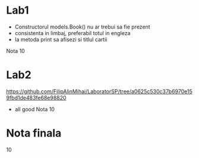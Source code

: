 # Lab1
- Constructorul models.Book() nu ar trebui sa fie prezent
- consistenta in limbaj, preferabil totul in engleza
- la metoda print sa afisezi si titlul cartii

Nota 10

# Lab2
https://github.com/FilipAlinMihai/LaboratorSP/tree/a0625c530c37b6970e159fbd1de483fe68e98820
- all good
Nota 10

# Nota finala
10

